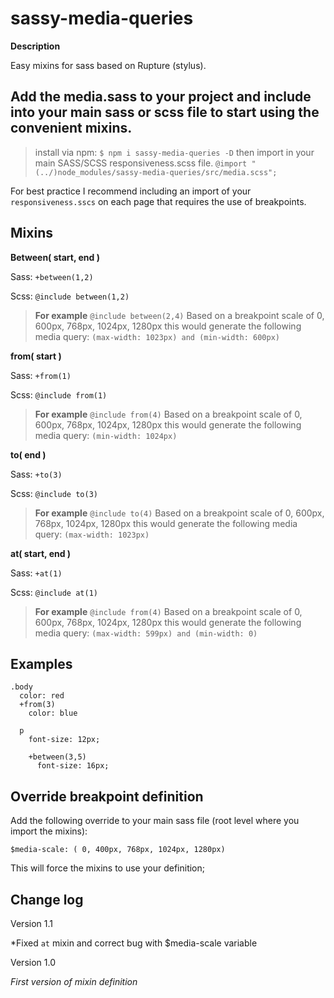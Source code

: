 sassy-media-queries
==================
**Description**

Easy mixins for sass based on Rupture (stylus).

Add the media.sass to your project and include into your main sass or scss file to start using the convenient mixins.
------------------------------

> install via npm: `$ npm i sassy-media-queries -D`
then import in your main SASS/SCSS responsiveness.scss file.
`@import "(../)node_modules/sassy-media-queries/src/media.scss";`

For best practice I recommend including an import of your `responsiveness.sscs` on each page that requires the use of breakpoints.

Mixins
------
**Between( start, end )**

Sass: `+between(1,2)`

Scss: `@include between(1,2)`

> **For example**
> `@include between(2,4)`
> Based on a breakpoint scale of 0, 600px, 768px, 1024px, 1280px this would generate the following media query:
> `(max-width: 1023px) and (min-width: 600px)`

**from( start )**

Sass: `+from(1)`

Scss: `@include from(1)`

> **For example**
> `@include from(4)`
> Based on a breakpoint scale of 0, 600px, 768px, 1024px, 1280px this would generate the following media query:
> `(min-width: 1024px)`

**to( end )**

Sass: `+to(3)`

Scss: `@include to(3)`

> **For example**
> `@include to(4)`
> Based on a breakpoint scale of 0, 600px, 768px, 1024px, 1280px this would generate the following media query:
> `(max-width: 1023px)`

**at( start, end )**

Sass: `+at(1)`

Scss: `@include at(1)`

> **For example**
> `@include from(4)`
> Based on a breakpoint scale of 0, 600px, 768px, 1024px, 1280px this would generate the following media query:
> `(max-width: 599px) and (min-width: 0)`


Examples
------------------------------
    .body
      color: red
      +from(3)
        color: blue

      p
        font-size: 12px;

        +between(3,5)
          font-size: 16px;


Override breakpoint definition
------------------------------
Add the following override to your main sass file (root level where you import the mixins):

    $media-scale: ( 0, 400px, 768px, 1024px, 1280px)

This will force the mixins to use your definition;


Change log
----------
Version 1.1

*Fixed `at` mixin and correct bug with $media-scale variable

Version 1.0

*First  version of mixin definition*

